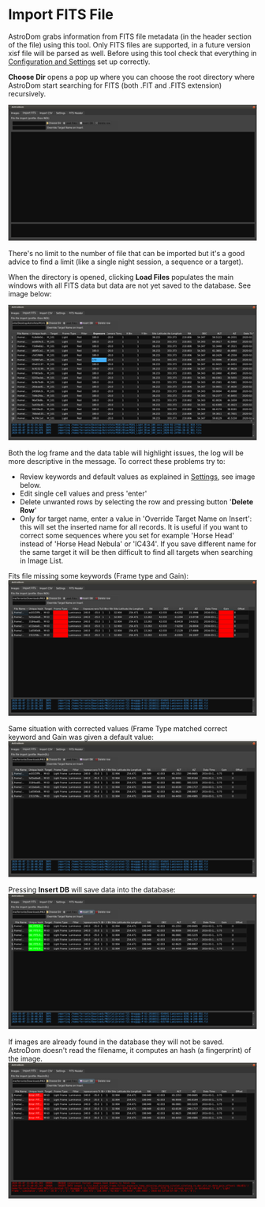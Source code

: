 # Import FITS File
AstroDom grabs information from FITS file metadata (in the header section of the file) using this tool. Only FITS files are supported, in a future version xisf file will be parsed as well.
Before using this tool check  that everything in  [Configuration and Settings](settings.md) set up correctly.

**Choose Dir** opens a pop up where you can choose the root directory where AstroDom start searching for FITS (both .FIT and .FITS extension) recursively. 

![Choose a directory](importFits1.png?raw=true)

There's no limit to the number of file that can be imported but it's a good advice to find a limit (like a single night session, a sequence or a target).

When the directory is opened, clicking **Load Files** populates the main windows with all FITS data but data are not yet saved to the database. See image below:

![Loading FITS data](importFits2.png?raw=true)

Both the log frame and the data table will highlight issues, the log will be more descriptive in the message.
To correct these problems try to:
- Review  keywords and default values as explained in [Settings](settings.md), see image below.
- Edit single cell values and press 'enter'
- Delete unwanted rows by selecting the row and pressing button '**Delete Row**'
- Only for target name, enter a value in 'Override Target Name on Insert': this will set the inserted name for all records. It is useful if you want to correct some sequences where you set for example 'Horse Head' instead of 'Horse Head Nebula' or 'IC434'. If you save different name for the same target it will be then difficult to find all targets when searching in Image List.

Fits file missing some keywords (Frame type and Gain):![Errors in some keywords](importFits4.png?raw=true)

Same situation with corrected values (Frame Type matched correct keyword and Gain was given a default value:
![Corrected values](importFits5.png?raw=true)

Pressing **Insert DB** will save data into the database:
![Fits data imported in the table ](importFits6.png?raw=true)

If images are already found in the database they will not be saved. AstroDom doesn't read the filename, it computes an hash (a fingerprint) of the image.
![already inserted](importFits7.png?raw=true)







